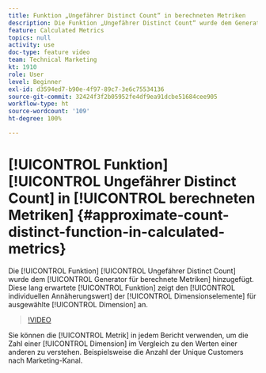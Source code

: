 ```yaml
---
title: Funktion „Ungefährer Distinct Count“ in berechneten Metriken
description: Die Funktion „Ungefährer Distinct Count“ wurde dem Generator für berechnete Metriken hinzugefügt. Diese lang erwartete Funktion zeigt den individuellen Annäherungswert der Dimensionselemente für eine ausgewählte Dimension an.
feature: Calculated Metrics
topics: null
activity: use
doc-type: feature video
team: Technical Marketing
kt: 1910
role: User
level: Beginner
exl-id: d3594ed7-b90e-4f97-89c7-3e6c75534136
source-git-commit: 32424f3f2b05952fe4df9ea91dcbe51684cee905
workflow-type: ht
source-wordcount: '109'
ht-degree: 100%

---
```


# [!UICONTROL Funktion] [!UICONTROL Ungefährer Distinct Count] in [!UICONTROL berechneten Metriken] {#approximate-count-distinct-function-in-calculated-metrics}

Die [!UICONTROL Funktion] [!UICONTROL Ungefährer Distinct Count] wurde dem [!UICONTROL Generator für berechnete Metriken] hinzugefügt. Diese lang erwartete [!UICONTROL Funktion] zeigt den [!UICONTROL individuellen Annäherungswert] der [!UICONTROL Dimensionselemente] für ausgewählte [!UICONTROL Dimension] an.

>[!VIDEO](https://video.tv.adobe.com/v/23722/?quality=12)

Sie können die [!UICONTROL Metrik] in jedem Bericht verwenden, um die Zahl einer [!UICONTROL Dimension] im Vergleich zu den Werten einer anderen zu verstehen. Beispielsweise die Anzahl der Unique Customers nach Marketing-Kanal.

